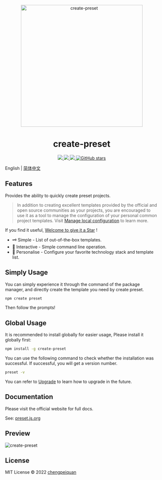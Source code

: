 <p align="center">
  <img
    width="400"
    src="https://cdn.jsdelivr.net/gh/awesome-starter/assets/create-preset/create-preset.svg"
    alt="create-preset"
  />
</p>

<h1 align='center'>create-preset</h1>

<p align="center">
  <a href="https://www.npmjs.com/package/create-preset" target="__blank">
    <img src="https://img.shields.io/npm/v/create-preset?color=10b981&label=" />
  </a>
  <a href="https://www.npmjs.com/package/create-preset" target="__blank">
    <img src="https://img.shields.io/npm/dm/create-preset?color=10b981&label=" />
  </a>
  <a href="https://preset.js.org/docs.html" target="__blank">
    <img src="https://img.shields.io/static/v1?label=&message=docs%20%26%20demos&color=10b981" />
  </a>
  <a href="https://github.com/awesome-starter/create-preset" target="__blank">
    <img alt="GitHub stars" src="https://img.shields.io/github/stars/awesome-starter/create-preset?style=social" />
  </a>
</p>

English | [简体中文](https://preset.js.org/zh/)

## Features

Provides the ability to quickly create preset projects.

> In addition to creating excellent templates provided by the official and open source communities as your projects, you are encouraged to use it as a tool to manage the configuration of your personal common project templates. Visit [Manage local configuration](https://preset.js.org/docs.html#manage-local-configuration) to learn more.

If you find it useful, [Welcome to give it a Star](https://github.com/awesome-starter/create-preset) !

- 🗝 Simple - List of out-of-the-box templates.
- 🤹 Interactive - Simple command line operation.
- 🎨 Personalise - Configure your favorite technology stack and template list.

## Simply Usage

You can simply experience it through the command of the package manager, and directly create the template you need by create preset.

```bash
npm create preset
```

Then follow the prompts!

## Global Usage

It is recommended to install globally for easier usage, Please install it globally first:

```bash
npm install -g create-preset
```

You can use the following command to check whether the installation was successful. If successful, you will get a version number.

```bash
preset -v
```

You can refer to [Upgrade](https://preset.js.org/guide.html#upgrade) to learn how to upgrade in the future.

## Documentation

Please visit the official website for full docs.

See: [preset.js.org](https://preset.js.org/)

## Preview

![create-preset](https://cdn.jsdelivr.net/gh/chengpeiquan/assets-storage/img/2021/11/20220110155037.gif)

## License

MIT License © 2022 [chengpeiquan](https://github.com/chengpeiquan)
